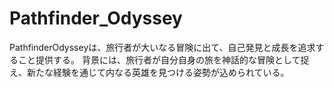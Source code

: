 # Pathfinder_Odyssey

PathfinderOdysseyは、旅行者が大いなる冒険に出て、自己発見と成長を追求すること提供する。
背景には、旅行者が自分自身の旅を神話的な冒険として捉え、新たな経験を通じて内なる英雄を見つける姿勢が込められている。
